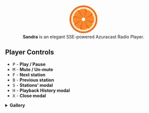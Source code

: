 <p align="center">
    <img src="src/static/img/favicon.png" style="height: 90px; width: 90px">
    <br>
    <strong>Sandra</strong> is an elegant SSE-powered Azuracast Radio Player.
</p>

## Player Controls
* <kbd>P</kbd> - **Play / Pause**
* <kbd>M</kbd> - **Mute / Un-mute**
* <kbd>F</kbd> - **Next station**
* <kbd>B</kbd> - **Previous station**
* <kbd>S</kbd> - **Stations' modal**
* <kbd>H</kbd> - **Playback History modal**
* <kbd>X</kbd> - **Close modal**

<details>
  <summary>
    <strong>Gallery</strong>
  </summary>
  <p style="float: left; width: 100%;" align="center">
      <img src="src/gallery/Screenshot From 2025-04-14 08-38-52.png" width="45%" alt="Wahala 1">
      <img src="src//gallery/Screenshot From 2025-04-14 08-38-57.png" width="45%" alt="Wahala 2">
    </p>
    <p style="float: left; width: 100%;" align="center">
      <img src="src/gallery/Screenshot From 2025-04-14 08-39-03.png" width="45%" alt="Wahala 3">
      <img src="src/gallery/Screenshot From 2025-04-14 08-39-12.png" width="45%" alt="Wahala 4">
    </p>
</details>



